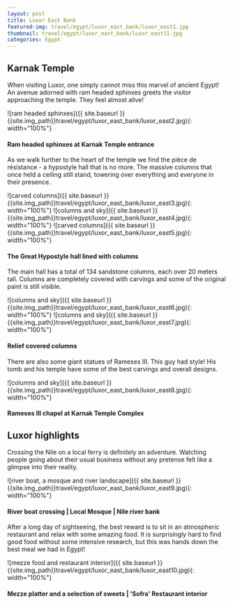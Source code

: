 ```yaml
---
layout: post
title: Luxor East Bank
featured-img: travel/egypt/luxor_east_bank/luxor_east1.jpg
thumbnail: travel/egypt/luxor_east_bank/luxor_east11.jpg
categories: Egypt
---
```


## Karnak Temple

When visiting Luxor, one simply cannot miss this marvel of ancient Egypt!
An avenue adorned with ram headed sphinxes greets the visitor approaching the temple. They feel almost alive!

![ram headed sphinxes]({{ site.baseurl }}{{site.img_path}}travel/egypt/luxor_east_bank/luxor_east2.jpg){: width="100%"}

#### Ram headed sphinxes at Karnak Temple entrance

As we walk further to the heart of the temple we find the pièce de résistance - a hypostyle hall that is no more. The massive columns that once held a ceiling still stand, towering over everything and everyone in their presence.

![carved columns]({{ site.baseurl }}{{site.img_path}}travel/egypt/luxor_east_bank/luxor_east3.jpg){: width="100%"}
![columns and sky]({{ site.baseurl }}{{site.img_path}}travel/egypt/luxor_east_bank/luxor_east4.jpg){: width="100%"}
![carved columns]({{ site.baseurl }}{{site.img_path}}travel/egypt/luxor_east_bank/luxor_east5.jpg){: width="100%"}

#### The Great Hypostyle hall lined with columns

The main hall has a total of 134 sandstone columns, each over 20 meters tall. Columns are completely covered with carvings and some of the original paint is still visible.

![columns and sky]({{ site.baseurl }}{{site.img_path}}travel/egypt/luxor_east_bank/luxor_east6.jpg){: width="100%"}
![columns and sky]({{ site.baseurl }}{{site.img_path}}travel/egypt/luxor_east_bank/luxor_east7.jpg){: width="100%"}

#### Relief covered columns

There are also some giant statues of Rameses III. This guy had style! His tomb and his temple have some of the best carvings and overall designs.

![columns and sky]({{ site.baseurl }}{{site.img_path}}travel/egypt/luxor_east_bank/luxor_east8.jpg){: width="100%"}

#### Rameses III chapel at Karnak Temple Complex

## Luxor highlights

Crossing the Nile on a local ferry is definitely an adventure. Watching people going about their usual business without any pretense felt like a glimpse into their reality.

![river boat, a mosque and river landscape]({{ site.baseurl }}{{site.img_path}}travel/egypt/luxor_east_bank/luxor_east9.jpg){: width="100%"}

#### River boat crossing | Local Mosque | Nile river bank

After a long day of sightseeing, the best reward is to sit in an atmospheric restaurant and relax with some amazing food. It is surprisingly hard to find good food without some intensive research, but this was hands down the best meal we had in Egypt!

![mezze food and restaurant interior]({{ site.baseurl }}{{site.img_path}}travel/egypt/luxor_east_bank/luxor_east10.jpg){: width="100%"}

#### Mezze platter and a selection of sweets | 'Sofra' Restaurant interior

